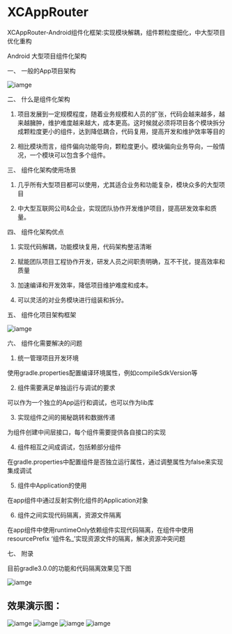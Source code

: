 # XCAppRouter
XCAppRouter-Android组件化框架:实现模块解耦，组件颗粒度细化，中大型项目优化重构

Android 大型项目组件化架构

一、	一般的App项目架构

 ![iamge](https://raw.githubusercontent.com/jczmdeveloper/XCAppRouter/master/screenshots/jiagou1.png)
 
二、	什么是组件化架构

1.	项目发展到一定规模程度，随着业务规模和人员的扩张，代码会越来越多，越来越臃肿，维护难度越来越大，成本更高。这时候就必须将项目各个模块拆分成颗粒度更小的组件，达到降低耦合，代码复用，提高开发和维护效率等目的

2. 相比模块而言，组件偏向功能导向，颗粒度更小。模块偏向业务导向，一般情况，一个模块可以包含多个组件。

三、	组件化架构使用场景

1.	几乎所有大型项目都可以使用，尤其适合业务和功能复杂，模块众多的大型项目

2.	中大型互联网公司&企业，实现团队协作开发维护项目，提高研发效率和质量。

四、	组件化架构优点

1.	实现代码解耦，功能模块复用，代码架构整洁清晰

2.	赋能团队项目工程协作开发，研发人员之间职责明确，互不干扰，提高效率和质量

3.	加速编译和开发效率，降低项目维护难度和成本。

4.	可以灵活的对业务模块进行组装和拆分。

五、	组件化项目架构框架

 ![iamge](https://raw.githubusercontent.com/jczmdeveloper/XCAppRouter/master/screenshots/jiagou2.png)
 
六、	组件化需要解决的问题

1.	统一管理项目开发环境

使用gradle.properties配置编译环境属性，例如compileSdkVersion等

2.	组件需要满足单独运行与调试的要求

可以作为一个独立的App运行和调试，也可以作为lib库

3.	实现组件之间的揭秘跳转和数据传递

为组件创建中间层接口，每个组件需要提供各自接口的实现

4.	组件相互之间成调试，包括赖部分组件

在gradle.properties中配置组件是否独立运行属性，通过调整属性为false来实现集成调试

5.	组件中Application的使用

在app组件中通过反射实例化组件的Application对象

6.	组件之间实现代码隔离，资源文件隔离

在app组件中使用runtimeOnly依赖组件实现代码隔离，在组件中使用resourcePrefix ‘组件名_’实现资源文件的隔离，解决资源冲突问题

七、	附录

目前gradle3.0.0的功能和代码隔离效果见下图
 
![iamge](https://raw.githubusercontent.com/jczmdeveloper/XCAppRouter/master/screenshots/compile.png)





## 效果演示图：

![iamge](https://raw.githubusercontent.com/jczmdeveloper/XCAppRouter/master/screenshots/1.png)
![iamge](https://raw.githubusercontent.com/jczmdeveloper/XCAppRouter/master/screenshots/2.png)
![iamge](https://raw.githubusercontent.com/jczmdeveloper/XCAppRouter/master/screenshots/3.png)
![iamge](https://raw.githubusercontent.com/jczmdeveloper/XCAppRouter/master/screenshots/4.png)



